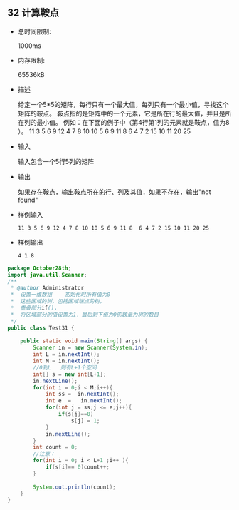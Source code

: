 ## 32 计算鞍点

- 总时间限制: 

  1000ms

- 内存限制: 

  65536kB

- 描述

  给定一个5*5的矩阵，每行只有一个最大值，每列只有一个最小值，寻找这个矩阵的鞍点。 鞍点指的是矩阵中的一个元素，它是所在行的最大值，并且是所在列的最小值。 例如：在下面的例子中（第4行第1列的元素就是鞍点，值为8 ）。 11 3 5 6 9 12 4 7 8 10 10 5 6 9 11 8 6 4 7 2 15 10 11 20 25 

- 输入

  输入包含一个5行5列的矩阵

- 输出

  如果存在鞍点，输出鞍点所在的行、列及其值，如果不存在，输出"not found"

- 样例输入

  `11 3 5 6 9 12 4 7 8 10 10 5 6 9 11 8  6 4 7 2 15 10 11 20 25`

- 样例输出

  `4 1 8`

```java
package October28th;
import java.util.Scanner;
/**
 * @author Administrator
 *  设置一维数组    初始化时所有值为0
 *  这些区域的树，包括区域端点的树，
 *  重叠部分if()，
 *  将区域部分的值设置为1，最后剩下值为0的数量为树的数目
 */
public class Test31 {
	
	public static void main(String[] args) {
		Scanner in = new Scanner(System.in);
		int L = in.nextInt();
		int M = in.nextInt();
		//0到L   则有L+1个空间
		int[] s = new int[L+1];
		in.nextLine();
		for(int i = 0;i < M;i++){
			int ss =  in.nextInt();
			int e  =   in.nextInt();
			for(int j = ss;j <= e;j++){
				if(s[j]==0)
			    	s[j] = 1;
			}
			in.nextLine();
		}
		int count = 0;
		//注意：
		for(int i = 0; i < L+1 ;i++ ){
			if(s[i]== 0)count++;
		}
		
		System.out.println(count);
	}
}

```

